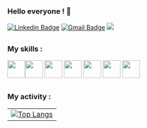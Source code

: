 ### Hello everyone ! 👋

<!--
**gdemerges/gdemerges** is a ✨ _special_ ✨ repository because its `README.md` (this file) appears on your GitHub profile.

Here are some ideas to get you started:

- 🔭 I’m currently working on ...
- 🌱 I’m currently learning ...
- 👯 I’m looking to collaborate on ...
- 🤔 I’m looking for help with ...
- 💬 Ask me about ...
- 📫 How to reach me: ...
- 😄 Pronouns: ...
- ⚡ Fun fact: ...
-->

[![Linkedin Badge](https://img.shields.io/badge/-LinkedIn-0077B5?style=flat&logo=Linkedin&logoColor=white&link=https://www.linkedin.com/in/guillaume-demerges/)](https://www.linkedin.com/in/guillaume-demerges/) [![Gmail Badge](https://img.shields.io/badge/-Email-c14438?style=flat&logo=Gmail&logoColor=white&link=mailto:guillaume.demerges@protonmail.com)](mailto:guillaume.demerges@protonmail.com) ![](https://komarev.com/ghpvc/?username=gdemerges)

<h2></h2>

### My skills :

<img src='https://github.com/yurijserrano/Github-Profile-Readme-Logos/blob/master/programming%20languages/python.svg' height="40"/><img src='https://github.com/yurijserrano/Github-Profile-Readme-Logos/blob/master/databases/postgresql.svg' height="40"/>
<img src='https://github.com/yurijserrano/Github-Profile-Readme-Logos/blob/master/cloud/azure.svg' height="40"/>
<img src='https://github.com/yurijserrano/Github-Profile-Readme-Logos/blob/master/cloud/github.svg' height="40"/>
<img src='https://github.com/yurijserrano/Github-Profile-Readme-Logos/blob/master/cloud/docker.svg' height="40"/>
<img src='https://github.com/yurijserrano/Github-Profile-Readme-Logos/blob/master/frameworks/flask.svg' height="40"/>
<img src='https://github.com/yurijserrano/Github-Profile-Readme-Logos/blob/master/text editors/vscode.svg' height="40"/>
<h2></h2>

### My activity :
| |
|-|
| [![Top Langs](https://github-readme-stats.vercel.app/api/top-langs/?username=gdemerges)](https://github.com/gdemerges/github-readme-stats)|  | [![Guillaume's WakaTime stats](https://github-readme-stats.vercel.app/api/wakatime?username=gdemerges)](https://github.com/gdemerges/github-readme-stats) |
